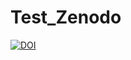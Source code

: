 # Test_Zenodo
[![DOI](https://zenodo.org/badge/{github_id}.svg)](https://zenodo.org/badge/latestdoi/{shqwu})
